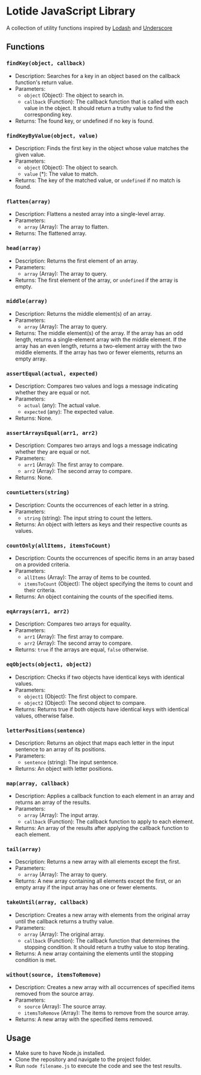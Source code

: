 # Lotide JavaScript Library

A collection of utility functions inspired by [Lodash](https://github.com/lodash/lodash) and [Underscore](https://github.com/jashkenas/underscore)

## Functions

### `findKey(object, callback)`

- Description: Searches for a key in an object based on the callback function's return value.
- Parameters:
  - `object` (Object): The object to search in.
  - `callback` (Function): The callback function that is called with each value in the object.
                           It should return a truthy value to find the corresponding key.
- Returns: The found key, or undefined if no key is found.

### `findKeyByValue(object, value)`

- Description: Finds the first key in the object whose value matches the given value.
- Parameters:
  - `object` (Object): The object to search.
  - `value` (*): The value to match.
- Returns: The key of the matched value, or `undefined` if no match is found.

### `flatten(array)`

- Description: Flattens a nested array into a single-level array.
- Parameters:
  - `array` (Array): The array to flatten.
- Returns: The flattened array.

### `head(array)`

- Description: Returns the first element of an array.
- Parameters:
  - `array` (Array): The array to query.
- Returns: The first element of the array, or `undefined` if the array is empty.

### `middle(array)`

- Description: Returns the middle element(s) of an array.
- Parameters:
  - `array` (Array): The array to query.
- Returns: The middle element(s) of the array. If the array has an odd length, returns a single-element array with the middle element. If the array has an even length, returns a two-element array with the two middle elements. If the array has two or fewer elements, returns an empty array.

### `assertEqual(actual, expected)`

- Description: Compares two values and logs a message indicating whether they are equal or not.
- Parameters:
  - `actual` (any): The actual value.
  - `expected` (any): The expected value.
- Returns: None.

### `assertArraysEqual(arr1, arr2)`

- Description: Compares two arrays and logs a message indicating whether they are equal or not.
- Parameters:
  - `arr1` (Array): The first array to compare.
  - `arr2` (Array): The second array to compare.
- Returns: None.

### `countLetters(string)`

- Description: Counts the occurrences of each letter in a string.
- Parameters:
  - `string` (string): The input string to count the letters.
- Returns: An object with letters as keys and their respective counts as values.

### `countOnly(allItems, itemsToCount)`

- Description: Counts the occurrences of specific items in an array based on a provided criteria.
- Parameters:
  - `allItems` (Array): The array of items to be counted.
  - `itemsToCount` (Object): The object specifying the items to count and their criteria.
- Returns: An object containing the counts of the specified items.

### `eqArrays(arr1, arr2)`

- Description: Compares two arrays for equality.
- Parameters:
  - `arr1` (Array): The first array to compare.
  - `arr2` (Array): The second array to compare.
- Returns: `true` if the arrays are equal, `false` otherwise.

### `eqObjects(object1, object2)`

- Description: Checks if two objects have identical keys with identical values.
- Parameters:
  - `object1` (Object): The first object to compare.
  - `object2` (Object): The second object to compare.
- Returns: Returns true if both objects have identical keys with identical values, otherwise false.

### `letterPositions(sentence)`

- Description: Returns an object that maps each letter in the input sentence to an array of its positions.
- Parameters:
  - `sentence` (string): The input sentence.
- Returns: An object with letter positions.

### `map(array, callback)`

- Description: Applies a callback function to each element in an array and returns an array of the results.
- Parameters:
  - `array` (Array): The input array.
  - `callback` (Function): The callback function to apply to each element.
- Returns: An array of the results after applying the callback function to each element.

### `tail(array)`

- Description: Returns a new array with all elements except the first.
- Parameters:
  - `array` (Array): The array to query.
- Returns: A new array containing all elements except the first, or an empty array if the input array has one or fewer elements.

### `takeUntil(array, callback)`

- Description: Creates a new array with elements from the original array until the callback returns a truthy value.
- Parameters:
  - `array` (Array): The original array.
  - `callback` (Function): The callback function that determines the stopping condition.
                           It should return a truthy value to stop iterating.
- Returns: A new array containing the elements until the stopping condition is met.

### `without(source, itemsToRemove)`

- Description: Creates a new array with all occurrences of specified items removed from the source array.
- Parameters:
  - `source` (Array): The source array.
  - `itemsToRemove` (Array): The items to remove from the source array.
- Returns: A new array with the specified items removed.

## Usage

- Make sure to have Node.js installed.
- Clone the repository and navigate to the project folder.
- Run `node filename.js` to execute the code and see the test results.
